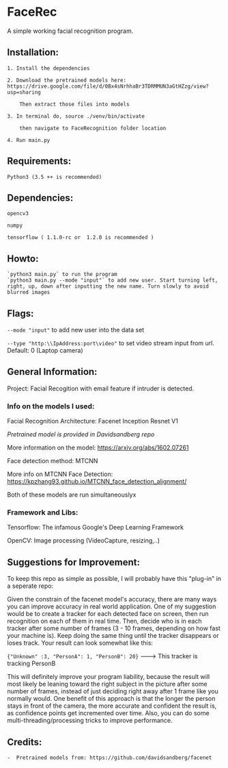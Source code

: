 # FaceRec
A simple working facial recognition program.


## Installation:
    1. Install the dependencies

    2. Download the pretrained models here: https://drive.google.com/file/d/0Bx4sNrhhaBr3TDRMMUN3aGtHZzg/view?usp=sharing
    
        Then extract those files into models
        
    3. In terminal do, source ./venv/bin/activate 
        
        then navigate to FaceRecognition folder location

    4. Run main.py

## Requirements:
    Python3 (3.5 ++ is recommended)

## Dependencies:

    opencv3

    numpy

    tensorflow ( 1.1.0-rc or  1.2.0 is recommended )


## Howto:
    `python3 main.py` to run the program
    `python3 main.py --mode "input"` to add new user. Start turning left, right, up, down after inputting the new name. Turn slowly to avoid blurred images

        
## Flags:
   `--mode "input"` to add new user into the data set
   
   `--type "http:\\IpAddress:port\video"` to set video stream input from url. Default: 0 (Laptop camera)
    

## General Information:

Project: Facial Recogition with email feature if intruder is detected.

### Info on the models I used:

Facial Recognition Architecture: Facenet Inception Resnet V1 

_Pretrained model is provided in Davidsandberg repo_

More information on the model: https://arxiv.org/abs/1602.07261

Face detection method: MTCNN

More info on MTCNN Face Detection: https://kpzhang93.github.io/MTCNN_face_detection_alignment/

Both of these models are run simultaneouslyx

### Framework and Libs:

Tensorflow: The infamous Google's Deep Learning Framework

OpenCV: Image processing (VideoCapture, resizing,..)


## Suggestions for Improvement:
To keep this repo as simple as possible, I will probably have this "plug-in" in a seperate repo:

Given the constrain of the facenet model's accuracy, there are many ways you can improve accuracy in real world application. One of my suggestion would be to create a tracker for each detected face on screen, then run recognition on each of them in real time. Then, decide who is in each tracker after some number of frames (3 - 10 frames, depending on how fast your machine is). Keep doing the same thing until the tracker disappears or loses track. Your result can look somewhat like this:

`{"Unknown" :3, "PersonA": 1, "PersonB": 20}` ---> This tracker is tracking PersonB

This will definitely improve your program liability, because the result will most likely be leaning toward the right subject in the picture after some number of frames, instead of just deciding right away after 1 frame like you normally would. One benefit of this approach is that the longer the person stays in front of the camera, the more accurate and confident the result is, as confidence points get incremented over time.
Also, you can do some multi-threading/processing tricks to improve performance.


## Credits:
    -  Pretrained models from: https://github.com/davidsandberg/facenet
